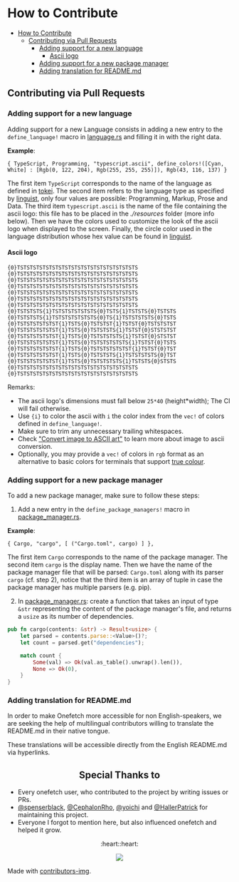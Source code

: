 # How to Contribute

- [How to Contribute](#how-to-contribute)
  - [Contributing via Pull Requests](#contributing-via-pull-requests)
    - [Adding support for a new language](#adding-support-for-a-new-language)
      - [Ascii logo](#ascii-logo)
    - [Adding support for a new package manager](#adding-support-for-a-new-package-manager)
    - [Adding translation for README.md](#adding-translation-for-readmemd)

## Contributing via Pull Requests

### Adding support for a new language

Adding support for a new Language consists in adding a new entry to the `define_language!` macro in [language.rs](src/info/langs/language.rs) and filling it in with the right data.

**Example**:

`{ TypeScript, Programming, "typescript.ascii", define_colors!([Cyan, White] : [Rgb(0, 122, 204), Rgb(255, 255, 255)]), Rgb(43, 116, 137) }`

The first item `TypeScript` corresponds to the name of the language as defined in [tokei](https://github.com/XAMPPRocky/tokei). The second item refers to the language type as specified by [linguist](https://github.com/github/linguist/blob/master/lib/linguist/languages.yml), only four values are possible: Programming, Markup, Prose and Data. The third item `typescript.ascii` is the name of the file containing the ascii logo: this file has to be placed in the _./resources_ folder (more info below). Then we have the colors used to customize the look of the ascii logo when displayed to the screen. Finally, the circle color used in the language distribution whose hex value can be found in [linguist](https://github.com/github/linguist/blob/master/lib/linguist/languages.yml).

#### Ascii logo

```text
{0}TSTSTSTSTSTSTSTSTSTSTSTSTSTSTSTSTSTSTS
{0}TSTSTSTSTSTSTSTSTSTSTSTSTSTSTSTSTSTSTS
{0}TSTSTSTSTSTSTSTSTSTSTSTSTSTSTSTSTSTSTS
{0}TSTSTSTSTSTSTSTSTSTSTSTSTSTSTSTSTSTSTS
{0}TSTSTSTSTSTSTSTSTSTSTSTSTSTSTSTSTSTSTS
{0}TSTSTSTSTSTSTSTSTSTSTSTSTSTSTSTSTSTSTS
{0}TSTSTSTSTSTSTSTSTSTSTSTSTSTSTSTSTSTSTS
{0}TSTSTSTS{1}TSTSTSTSTSTSTS{0}TSTS{1}TSTSTS{0}TSTSTS
{0}TSTSTSTS{1}TSTSTSTSTSTSTS{0}TS{1}TSTSTSTSTS{0}TSTS
{0}TSTSTSTSTSTST{1}TSTS{0}TSTSTST{1}TSTST{0}TSTSTSTST
{0}TSTSTSTSTSTST{1}TSTS{0}TSTSTSTS{1}TSTST{0}STSTSTST
{0}TSTSTSTSTSTST{1}TSTS{0}TSTSTSTSTS{1}TSTST{0}STSTST
{0}TSTSTSTSTSTST{1}TSTS{0}TSTSTSTSTSTS{1}TSTST{0}TSTS
{0}TSTSTSTSTSTST{1}TSTS{0}TSTSTSTSTSTST{1}TSTST{0}TST
{0}TSTSTSTSTSTST{1}TSTS{0}TSTSTSTS{1}TSTSTSTSTS{0}TST
{0}TSTSTSTSTSTST{1}TSTS{0}TSTSTSTSTS{1}TSTSTS{0}STSTS
{0}TSTSTSTSTSTSTSTSTSTSTSTSTSTSTSTSTSTSTS
{0}TSTSTSTSTSTSTSTSTSTSTSTSTSTSTSTSTSTSTS
```

Remarks:

- The ascii logo's dimensions must fall below `25*40` (height\*width); The CI will fail otherwise.
- Use `{i}` to color the ascii with `i` the color index from the `vec!` of colors defined in `define_language!`.
- Make sure to trim any unnecessary trailing whitespaces.
- Check ["Convert image to ASCII art"](https://github.com/o2sh/onefetch/wiki/image-to-ascii) to learn more about image to ascii conversion.
- Optionally, you may provide a `vec!` of colors in `rgb` format as an alternative to basic colors for terminals that support [true colour](https://gist.github.com/XVilka/8346728).

### Adding support for a new package manager

To add a new package manager, make sure to follow these steps:

1. Add a new entry in the `define_package_managers!` macro in [package_manager.rs](src/info/deps/package_manager.rs).

**Example**:

`{ Cargo, "cargo", [ ("Cargo.toml", cargo) ] },`

The first item `Cargo` corresponds to the name of the package manager. The second item `cargo` is the display name. Then we have the name of the package manager file that will be parsed: `Cargo.toml` along with its parser `cargo` (cf. step 2), notice that the third item is an array of tuple in case the package manager has multiple parsers (e.g. pip).

2. In [package_manager.rs](src/info/deps/package_manager.rs): create a function that takes an input of type `&str` representing the content of the package manager's file, and returns a `usize` as its number of dependencies.

```rust
pub fn cargo(contents: &str) -> Result<usize> {
    let parsed = contents.parse::<Value>()?;
    let count = parsed.get("dependencies");

    match count {
        Some(val) => Ok(val.as_table().unwrap().len()),
        None => Ok(0),
    }
}
```

### Adding translation for README.md

In order to make Onefetch more accessible for non English-speakers, we are seeking the help of multilingual contributors willing to translate the README.md in their native tongue.

These translations will be accessible directly from the English README.md via hyperlinks.

<h2 align="center">Special Thanks to</h2>

- Every onefetch user, who contributed to the project by writing issues or PRs.
- [@spenserblack](https://github.com/spenserblack), [@CephalonRho](https://github.com/CephalonRho), [@yoichi](https://github.com/yoichi) and [@HallerPatrick](https://github.com/HallerPatrick) for maintaining this project.
- Everyone I forgot to mention here, but also influenced onefetch and helped it grow.

<p align="center">:heart::heart:</p>

<p align="center">
  <img src="https://contrib.rocks/image?repo=o2sh/onefetch" />
</p>

Made with [contributors-img](https://contrib.rocks).
